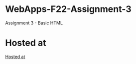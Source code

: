 # WebApps-F22-Assignment-3
Assignment 3 - Basic HTML
# Hosted at
[Hosted at]( https://44-563-web-apps-f22.github.io/44563-webapps-assignment-3-SusmithaMuppalla/)
